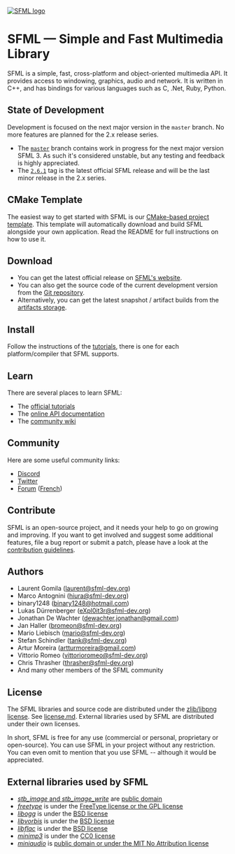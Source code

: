 [![SFML logo](https://www.sfml-dev.org/images/logo.png)](https://www.sfml-dev.org)

# SFML — Simple and Fast Multimedia Library

SFML is a simple, fast, cross-platform and object-oriented multimedia API. It provides access to windowing, graphics, audio and network. It is written in C++, and has bindings for various languages such as C, .Net, Ruby, Python.

## State of Development

Development is focused on the next major version in the `master` branch. No more features are planned for the 2.x release series.

-   The [`master`](https://github.com/SFML/SFML/tree/master) branch contains work in progress for the next major version SFML 3. As such it's considered unstable, but any testing and feedback is highly appreciated.
-   The [`2.6.1`](https://github.com/SFML/SFML/tree/2.6.1) tag is the latest official SFML release and will be the last minor release in the 2.x series.

## CMake Template

The easiest way to get started with SFML is our [CMake-based project template](https://github.com/SFML/cmake-sfml-project/blob/master/README.md).
This template will automatically download and build SFML alongside your own application.
Read the README for full instructions on how to use it.

## Download

-   You can get the latest official release on [SFML's website](https://www.sfml-dev.org/download.php).
-   You can also get the source code of the current development version from the [Git repository](https://github.com/SFML/SFML).
-   Alternatively, you can get the latest snapshot / artifact builds from the [artifacts storage](https://artifacts.sfml-dev.org/by-branch/master/).

## Install

Follow the instructions of the [tutorials](https://www.sfml-dev.org/tutorials/), there is one for each platform/compiler that SFML supports.

## Learn

There are several places to learn SFML:

-   The [official tutorials](https://www.sfml-dev.org/tutorials/)
-   The [online API documentation](https://www.sfml-dev.org/documentation/)
-   The [community wiki](https://github.com/SFML/SFML/wiki/)

## Community

Here are some useful community links:

-   [Discord](https://discord.gg/nr4X7Fh)
-   [Twitter](https://twitter.com/sfmldev)
-   [Forum](https://en.sfml-dev.org/forums/) ([French](https://fr.sfml-dev.org/forums/))

## Contribute

SFML is an open-source project, and it needs your help to go on growing and improving. If you want to get involved and suggest some additional features, file a bug report or submit a patch, please have a look at the [contribution guidelines](https://www.sfml-dev.org/contribute.php).

## Authors

-   Laurent Gomila (laurent@sfml-dev.org)
-   Marco Antognini (hiura@sfml-dev.org)
-   binary1248 (binary1248@hotmail.com)
-   Lukas Dürrenberger (eXpl0it3r@sfml-dev.org)
-   Jonathan De Wachter (dewachter.jonathan@gmail.com)
-   Jan Haller (bromeon@sfml-dev.org)
-   Mario Liebisch (mario@sfml-dev.org)
-   Stefan Schindler (tank@sfml-dev.org)
-   Artur Moreira (artturmoreira@gmail.com)
-   Vittorio Romeo (vittorioromeo@sfml-dev.org)
-   Chris Thrasher (thrasher@sfml-dev.org)
-   And many other members of the SFML community

## License

The SFML libraries and source code are distributed under the [zlib/libpng license](https://opensource.org/licenses/Zlib). See [license.md](license.md). External libraries used by SFML are distributed under their own licenses.

In short, SFML is free for any use (commercial or personal, proprietary or open-source). You can use SFML in your project without any restriction. You can even omit to mention that you use SFML -- although it would be appreciated.

## External libraries used by SFML

-   [_stb_image_ and _stb_image_write_](https://github.com/nothings/stb) are [public domain](https://github.com/nothings/stb/blob/master/LICENSE)
-   [_freetype_](https://gitlab.freedesktop.org/freetype/freetype) is under the [FreeType license or the GPL license](https://gitlab.freedesktop.org/freetype/freetype/-/blob/master/LICENSE.TXT)
-   [_libogg_](https://gitlab.xiph.org/xiph/ogg) is under the [BSD license](https://gitlab.xiph.org/xiph/ogg/-/blob/master/COPYING)
-   [_libvorbis_](https://gitlab.xiph.org/xiph/vorbis) is under the [BSD license](https://gitlab.xiph.org/xiph/vorbis/-/blob/master/COPYING)
-   [_libflac_](https://gitlab.xiph.org/xiph/flac) is under the [BSD license](https://gitlab.xiph.org/xiph/flac/-/blob/master/COPYING.Xiph)
-   [_minimp3_](https://github.com/lieff/minimp3) is under the [CC0 license](https://github.com/lieff/minimp3/blob/master/LICENSE)
-   [_miniaudio_](https://github.com/mackron/miniaudio) is [public domain or under the MIT No Attribution license](https://github.com/mackron/miniaudio/blob/master/LICENSE)
